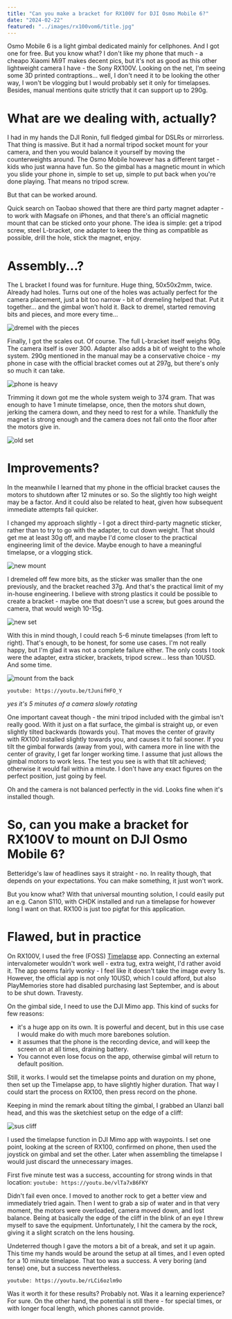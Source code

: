 ```yaml
---
title: "Can you make a bracket for RX100V for DJI Osmo Mobile 6?"
date: "2024-02-22"
featured: "../images/rx100vom6/title.jpg"
---
```


Osmo Mobile 6 is a light gimbal dedicated mainly for cellphones. And I got one for free. But you know what? I don't like my phone that much - a cheapo Xiaomi Mi9T makes decent pics, but it's not as good as this other lightweight camera I have - the Sony RX100V. Looking on the net, I'm seeing some 3D printed contraptions... well, I don't need it to be looking the other way, I won't be vlogging but I would probably set it only for timelapses. Besides, manual mentions quite strictly that it can support up to 290g.

# What are we dealing with, actually?

I had in my hands the DJI Ronin, full fledged gimbal for DSLRs or mirrorless. That thing is massive. But it had a normal tripod socket mount for your camera, and then you would balance it yourself by moving the counterweights around. The Osmo Mobile however has a different target - kids who just wanna have fun. So the gimbal has a magnetic mount in which you slide your phone in, simple to set up, simple to put back when you're done playing. That means no tripod screw.

But that can be worked around.

Quick search on Taobao showed that there are third party magnet adapter - to work with Magsafe on iPhones, and that there's an official magnetic mount that can be sticked onto your phone. The idea is simple: get a tripod screw, steel L-bracket, one adapter to keep the thing as compatible as possible, drill the hole, stick the magnet, enjoy.

# Assembly...?

The L bracket I found was for furniture. Huge thing, 50x50x2mm, twice. Already had holes. Turns out one of the holes was actually perfect for the camera placement, just a bit too narrow - bit of dremeling helped that. Put it together... and the gimbal won't hold it. Back to dremel, started removing bits and pieces, and more every time...

![dremel with the pieces](../images/rx100vom6/dremel.jpg)

Finally, I got the scales out. Of course. The full L-bracket itself weighs 90g. The camera itself is over 300. Adapter also adds a bit of weight to the whole system. 290g mentioned in the manual may be a conservative choice - my phone in case with the official bracket comes out at 297g, but there's only so much it can take.

![phone is heavy](../images/rx100vom6/phone.jpg)

Trimming it down got me the whole system weigh to 374 gram. That was enough to have 1 minute timelapse, once, then the motors shut down, jerking the camera down, and they need to rest for a while. Thankfully the magnet is strong enough and the camera does not fall onto the floor after the motors give in.

![old set](../images/rx100vom6/old_set.jpg)

# Improvements?

In the meanwhile I learned that my phone in the official bracket causes the motors to shutdown after 12 minutes or so. So the slightly too high weight may be a factor. And it could also be related to heat, given how subsequent immediate attempts fail quicker.

I changed my approach slightly - I got a direct third-party magnetic sticker, rather than to try to go with the adapter, to cut down weight. That should get me at least 30g off, and maybe I'd come closer to the practical engineering limit of the device. Maybe enough to have a meaningful timelapse, or a vlogging stick. 

![new mount](../images/rx100vom6/new_mount.jpg)

I dremeled off few more bits, as the sticker was smaller than the one previously, and the bracket reached 37g. And that's the practical limit of my in-house engineering. I believe with strong plastics it could be possible to create a bracket - maybe one that doesn't use a screw, but goes around the camera, that would weigh 10-15g.

![new set](../images/rx100vom6/new_set.jpg)

With this in mind though, I could reach 5-6 minute timelapses (from left to right). That's enough, to be honest, for some use cases. I'm not really happy, but I'm glad it was not a complete failure either. The only costs I took were the adapter, extra sticker, brackets, tripod screw... less than 10USD. And some time.

![mount from the back](../images/rx100vom6/mount.jpg)

`youtube: https://youtu.be/tJunifHFO_Y`

_yes it's 5 minutes of a camera slowly rotating_

One important caveat though - the mini tripod included with the gimbal isn't really good. With it just on a flat surface, the gimbal is straight up, or even slightly tilted backwards (towards you). That moves the center of gravity with RX100 installed slightly towards you, and causes it to fail sooner. If you tilt the gimbal forwards (away from you), with camera more in line with the center of gravity, I get far longer working time. I assume that just allows the gimbal motors to work less. The test you see is with that tilt achieved; otherwise it would fail within a minute. I don't have any exact figures on the perfect position, just going by feel.

Oh and the camera is not balanced perfectly in the vid. Looks fine when it's installed though.

# So, can you make a bracket for RX100V to mount on DJI Osmo Mobile 6?

Betteridge's law of headlines says it straight - no. In reality though, that depends on your expectations. You can make something, it just won't work.

But you know what? With that universal mounting solution, I could easily put an e.g. Canon S110, with CHDK installed and run a timelapse for however long I want on that. RX100 is just too pigfat for this application.

# Flawed, but in practice

On RX100V, I used the free (FOSS) [Timelapse](https://github.com/jonasjuffinger/TimeLapse) app. Connecting an external intervalometer wouldn't work well - extra tug, extra weight, I'd rather avoid it. The app seems fairly wonky - I feel like it doesn't take the image every 1s. However, the official app is not only 10USD, which I could afford, but also PlayMemories store had disabled purchasing last September, and is about to be shut down. Travesty.

On the gimbal side, I need to use the DJI Mimo app. This kind of sucks for few reasons:
- it's a huge app on its own. It is powerful and decent, but in this use case I would make do with much more barebones solution.
- it assumes that the phone is the recording device, and will keep the screen on at all times, draining battery.
- You cannot even lose focus on the app, otherwise gimbal will return to default position. 

Still, it works. I would set the timelapse points and duration on my phone, then set up the Timelapse app, to have slightly higher duration. That way I could start the process on RX100, then press record on the phone.

Keeping in mind the remark about tilting the gimbal, I grabbed an Ulanzi ball head, and this was the sketchiest setup on the edge of a cliff:

![sus cliff](../images/rx100vom6/suscliff.jpg)

I used the timelapse function in DJI Mimo app with waypoints. I set one point, looking at the screen of RX100, confirmed on phone, then used the joystick on gimbal and set the other. Later when assembling the timelapse I would just discard the unnecessary images.

First five minute test was a success, accounting for strong winds in that location:
`youtube: https://youtu.be/vlTa7xB6FKY`

Didn't fail even once. I moved to another rock to get a better view and immediately tried again. Then I went to grab a sip of water and in that very moment, the motors were overloaded, camera moved down, and lost balance. Being at basically the edge of the cliff in the blink of an eye I threw myself to save the equipment. Unfortunately, I hit the camera by the rock, giving it a slight scratch on the lens housing.

Undeterred though I gave the motors a bit of a break, and set it up again. This time my hands would be around the setup at all times, and I even opted for a 10 minute timelapse. That too was a success. A very boring (and tense) one, but a success nevertheless.

`youtube: https://youtu.be/rLCi6ozlm9o`

Was it worth it for these results? Probably not. Was it a learning experience? For sure. On the other hand, the potential is still there - for special times, or with longer focal length, which phones cannot provide.


